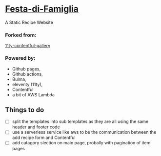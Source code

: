 # [Festa-di-Famiglia](https://geoderp.github.io/Festa-di-Famiglia/)
A Static Recipe Website  

### Forked from: 
[11ty-contentful-gallery](https://github.com/contentful/11ty-contentful-gallery)  

### Powered by:
- Github pages, 
- Github actions, 
- Bulma, 
- eleventy (11ty), 
- Contentful
- a bit of AWS Lambda

## Things to do 
- [ ] split the templates into sub templates as they are all using the same header and footer code
- [ ] use a serverless service like aws to be the communication between the add recipe form and Contentful 
- [ ] add catagory slection on main page, probally with pagination of item pages 
